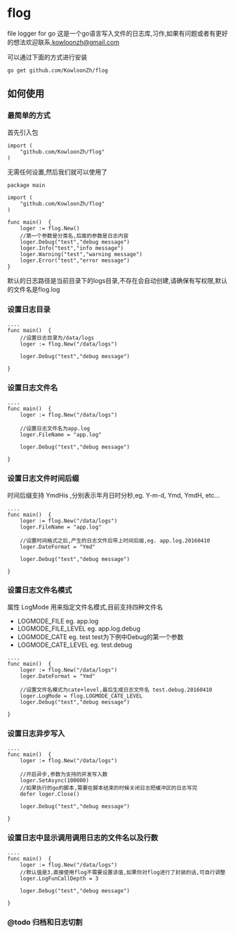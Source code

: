 # flog
file logger for go
这是一个go语言写入文件的日志库,习作,如果有问题或者有更好的想法欢迎联系,kowloonzh@gmail.com

可以通过下面的方式进行安装

```go get github.com/KowloonZh/flog```


## 如何使用

### 最简单的方式

首先引入包

```
import (
	"github.com/KowloonZh/flog"
)
```

无需任何设置,然后我们就可以使用了

```
package main

import (
	"github.com/KowloonZh/flog"
)

func main()  {
	loger := flog.New()
	//第一个参数是分类名,后面的参数是日志内容
	loger.Debug("test","debug message")
	loger.Info("test","info message")
	loger.Warning("test","warning message")
	loger.Error("test","error message")
}
```

默认的日志路径是当前目录下的logs目录,不存在会自动创建,请确保有写权限,默认的文件名是flog.log


### 设置日志目录
```
....
func main()  {
    //设置日志目录为/data/logs
	loger := flog.New("/data/logs")

	loger.Debug("test","debug message")

}
```


### 设置日志文件名
```
....
func main()  {
	loger := flog.New("/data/logs")

	//设置日志文件名为app.log
    loger.FileName = "app.log"

	loger.Debug("test","debug message")

}
```

### 设置日志文件时间后缀
时间后缀支持 YmdHis ,分别表示年月日时分秒,eg. Y-m-d, Ymd, YmdH, etc...
```
....
func main()  {
	loger := flog.New("/data/logs")
    loger.FileName = "app.log"

    //设置时间格式之后,产生的日志文件后带上时间后缀,eg. app.log.20160410
    loger.DateFormat = "Ymd"

	loger.Debug("test","debug message")

}
```

### 设置日志文件名模式
属性 LogMode 用来指定文件名模式,目前支持四种文件名

- LOGMODE_FILE eg. app.log
- LOGMODE_FILE_LEVEL eg. app.log.debug
- LOGMODE_CATE eg. test test为下例中Debug的第一个参数
- LOGMODE_CATE_LEVEL eg. test.debug

```
....
func main()  {
	loger := flog.New("/data/logs")
    loger.DateFormat = "Ymd"

    //设置文件名模式为cate+level,最后生成日志文件名 test.debug.20160410
    loger.LogMode = flog.LOGMODE_CATE_LEVEL
	loger.Debug("test","debug message")

}
```

### 设置日志异步写入


```
....
func main()  {
	loger := flog.New("/data/logs")

	//开启异步,参数为支持的并发写入数
	loger.SetAsync(100000)
	//如果执行的go的脚本,需要在脚本结束的时候关闭日志把缓冲区的日志写完
	defer loger.Close()

	loger.Debug("test","debug message")

}
```

### 设置日志中显示调用调用日志的文件名以及行数


```
....
func main()  {
	loger := flog.New("/data/logs")
    //默认值是3,直接使用flog不需要设置该值,如果你对flog进行了封装的话,可自行调整
    loger.LogFunCallDepth = 3

	loger.Debug("test","debug message")

}
```

### @todo 归档和日志切割
